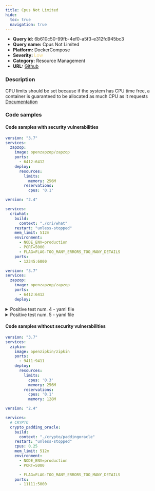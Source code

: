 ```yaml
---
title: Cpus Not Limited
hide:
  toc: true
  navigation: true
---
```


<style>
  .highlight .hll {
    background-color: #ff171742;
  }
  .md-content {
    max-width: 1100px;
    margin: 0 auto;
  }
</style>

-   **Query id:** 6b610c50-99fb-4ef0-a5f3-e312fd945bc3
-   **Query name:** Cpus Not Limited
-   **Platform:** DockerCompose
-   **Severity:** <span style="color:#edd57e">Low</span>
-   **Category:** Resource Management
-   **URL:** [Github](https://github.com/Checkmarx/kics/tree/master/assets/queries/dockerCompose/cpus_not_limited)

### Description
CPU limits should be set because if the system has CPU time free, a container is guaranteed to be allocated as much CPU as it requests<br>
[Documentation](https://docs.docker.com/compose/compose-file/compose-file-v3/#resources)

### Code samples
#### Code samples with security vulnerabilities
```yaml title="Positive test num. 1 - yaml file" hl_lines="9"
version: "3.7"
services:
  zapzop:
    image: openzapzop/zapzop
    ports:
      - 6412:6412
    deploy:
      resources:
        limits:
          memory: 256M
        reservations:
          cpus: '0.1'

```
```yaml title="Positive test num. 2 - yaml file" hl_lines="4"
version: "2.4"

services:
  criwhat:
    build:
      context: "./cri/what"
    restart: "unless-stopped"
    mem_limit: 512m
    environment:
      - NODE_ENV=production
      - PORT=5000
      - FLAG=FLAG-TOO_MANY_ERRORS_TOO_MANY_DETAILS
    ports:
      - 12345:6000

```
```yaml title="Positive test num. 3 - yaml file" hl_lines="3 7"
version: "3.7"
services:
  zapzop:
    image: openzapzop/zapzop
    ports:
      - 6412:6412
    deploy:

```
<details><summary>Positive test num. 4 - yaml file</summary>

```yaml hl_lines="5"
version: "3.9"
services:
  redis:
    image: redis:alpine
    deploy:
      restart_policy:
        condition: on-failure
        delay: 5s
        max_attempts: 3
        window: 120s

```
</details>
<details><summary>Positive test num. 5 - yaml file</summary>

```yaml hl_lines="8"
version: "3.7"
services:
  zapzop:
    image: openzapzop/zapzop
    ports:
      - 6412:6412
    deploy:
      resources:
        reservations:
          cpus: '0.1'
          memory: 128M

```
</details>


#### Code samples without security vulnerabilities
```yaml title="Negative test num. 1 - yaml file"
version: "3.7"
services:
  zipkin:
    image: openzipkin/zipkin
    ports:
      - 9411:9411
    deploy:
      resources:
        limits:
          cpus: '0.3'
          memory: 256M
        reservations:
          cpus: '0.1'
          memory: 128M

```
```yaml title="Negative test num. 2 - yaml file"
version: "2.4"

services:
  # CRYPTO
  crypto_padding_oracle:
    build:
      context: "./crypto/paddingoracle"
    restart: "unless-stopped"
    cpus: 0.25
    mem_limit: 512m
    environment:
      - NODE_ENV=production
      - PORT=5000

      - FLAG=FLAG-TOO_MANY_ERRORS_TOO_MANY_DETAILS
    ports:
      - 11111:5000

```
